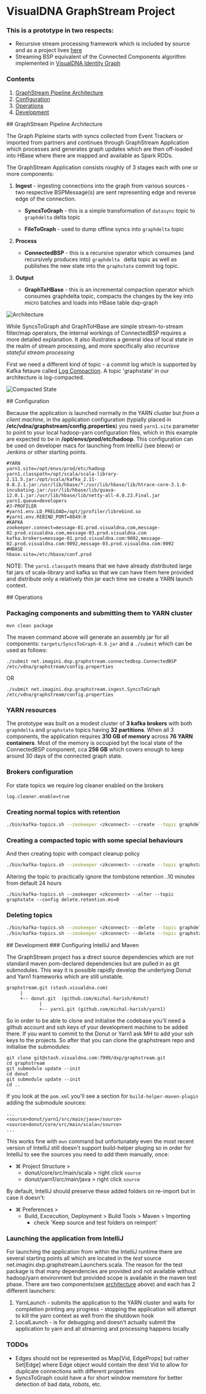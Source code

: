 # VisualDNA GraphStream Project

### This is a prototype in two respects:

* Recursive stream processing framework which is included by source and as a project lives [here](https://github.com/michal-harish/donut)
* Streaming BSP equivalent of the Connected Components algorithm implemented in [VisualDNA Identity Graph](http://stash.visualdna.com/projects/DXP/repos/dxp-spark/browse)

### Contents

1. [GraphStream Pipeline Architecture](#architecture)
2. [Configuration](#configuration)
3. [Operations](#operations)
4. [Development](#development)

<a name="architecture">
## GraphStream Pipeline Architecture
</a>

The Graph Pipleine starts with syncs collected from Event Trackers or imported from partners and continues through GraphStream Application which processes and generates graph updates which are then off-loaded into HBase where there are mapped and available as Spark RDDs.

The GraphStream Application consists roughly of 3 stages each with one or more components:

1. **Ingest** - ingesting connections into the graph from various sources - two respective BSPMessage(s) are sent representing edge and reverse edge of the connection.

	- **SyncsToGraph** - this is a simple transformation of `datasync` topic to `graphdelta` delta topic 
    
   - **FileToGraph** - used to dump offline syncs into `graphdelta` topic

2. **Process** 

   - **ConnectedBSP** - this is a recursive operator which consumes (and recursively produces into) `graphdelta ` delta topic as well as publishes the new state into the `graphstate` commit log topic.

3. **Output**

   - **GraphToHBase** - this is an incremental compaction operator which consumes graphdelta topic, compacts the changes by the key into micro batches and loads into HBase table dxp-graph


![Architecture](doc/GraphStream_architecture.png)

While SyncsToGraph ahd GraphToHBase are simple stream-to-stream filter/map operators, the internal workings of ConnectedBSP requires a more detailed explanation. It also illustrates a general idea of local state in the realm of stream processing, and more specifically also *recurisve stateful stream processing*

First we need a different kind of topic - a commit log which is supported by Kafka fetaure called [Log  Compaction](https://cwiki.apache.org/confluence/display/KAFKA/Log+Compaction). A topic 'graphstate' in our architecture is log-compacted.

![Compacted State](doc/GraphStream_state.png)


<a name="configuration">
## Configuration
</a>

Because the application is launched normally in the YARN cluster but *from a client machine*, in the application configuration (typially placed in **/etc/vdna/graphstream/config.properties**) you need `yarn1.site` parameter to point to your local hadoop-yarn configuration files, which in this example are expected to be in **/opt/envs/prod/etc/hadoop**. This configuration can be used on developer macs for launching from IntelliJ (see bleow) or Jenkins or other starting points.

```
#YARN 
yarn1.site=/opt/envs/prod/etc/hadoop
yarn1.classpath=/opt/scala/scala-library-2.11.5.jar:/opt/scala/kafka_2.11-0.8.2.1.jar:/usr/lib/hbase/*:/usr/lib/hbase/lib/htrace-core-3.1.0-incubating.jar:/usr/lib/hbase/lib/guava-12.0.1.jar:/usr/lib/hbase/lib/netty-all-4.0.23.Final.jar
yarn1.queue=developers
#J-PROFILER
#yarn1.env.LD_PRELOAD=/opt/jprofiler/librebind.so
#yarn1.env.REBIND_PORT=8849:0
#KAFKA 
zookeeper.connect=message-01.prod.visualdna.com,message-02.prod.visualdna.com,message-03.prod.visualdna.com
kafka.brokers=message-01.prod.visualdna.com:9092,message-02.prod.visualdna.com:9092,message-03.prod.visualdna.com:9092
#HBASE
hbase.site=/etc/hbase/conf.prod
```

NOTE: The `yarn1.classpath` means that we have already distributed large fat jars of scala-library and kafka so that we can have them here provided and distribute only a relatively thin jar each time we create a YARN launch context.

<a name="operations">
## Operations
</a>

### Packaging components and submitting them to YARN cluster
```
mvn clean package
```
The maven command above will generate an assembly jar for all components: `targets/SyncsToGraph-0.9.jar` and a `./submit` which can be used as follows:  

```
./submit net.imagini.dxp.graphstream.connectedbsp.ConnectedBSP /etc/vdna/graphstream/config.properties
```

OR

```
./submit net.imagini.dxp.graphstream.ingest.SyncsToGraph /etc/vdna/graphstream/config.properties
```

### YARN resources

The prototype was built on a modest cluster of **3 kafka brokers** with both `graphdelta` and `graphstate` topics having **32 partitions**.
When all 3 components, the application requires **310 GB of memory** across **76 YARN containers**. Most of the memory
is occupied byt the local state of the ConnectedBSP component, cca **256 GB** which covers enough to keep around 30 days of the connected graph state.


### Brokers configuration
For state topics we require log cleaner enabled on the brokers

```server.properties
log.cleaner.enable=true
```

### Creating normal topics with retention

```bash
./bin/kafka-topics.sh --zookeeper <zkconnect> --create --topic graphdelta --partitions 32 --replication-factor 1 --config cleanup.policy=delete --config retention.bytes=2147483648 
```

### Creating a compacted topic with some special behaviours
And then creating topic with compact cleanup policy
```bash
./bin/kafka-topics.sh --zookeeper <zkconnect> --create --topic graphstate --partitions 32 --replication-factor 1 --config cleanup.policy=compact --config min.cleanable.dirty.ratio=0.2 --config delete.retention.ms=0 
```

Altering the topic to practically ignore the tombstone retention ..10 minutes from default 24 hours
```
./bin/kafka-topics.sh --zookeeper <zkconnect> --alter --topic graphstate --config delete.retention.ms=0
```

### Deleting topics

```bash
./bin/kafka-topics.sh --zookeeper <zkconnect> --delete --topic graphdelta
./bin/kafka-topics.sh --zookeeper <zkconnect> --delete --topic graphstate
```


<a name="development">
## Development
</a>
### Configuring IntelliJ and Maven 

The GraphStream project has a direct source dependencies which are not standard maven pom-declared dependencies
 but are pulled in as git submodules. This way it is possible rapidly develop the underlying Donut and Yarn1 frameworks
 which are still unstable. 

```
graphstream.git (stash.visualdna.com)
     |
     +-- donut.git  (github.com/michal-harish/donut)
            |
            +-- yarn1.git (github.com/michal-harish/yarn1)
```

So in order to be able to clone and initialise the codebase you'll need a github account and ssh keys of your
development machine to be added there. If you want to commit to the Donut or Yarn1 ask MH to add your ssh keys
to the projects. So after that you can clone the graphstream repo and initialise the submodules:

```
git clone git@stash.visualdna.com:7999/dxp/graphstream.git
cd graphstream
git submodule update --init
cd donut
git submodule update --init
cd ..
```

If you look at the `pom.xml` you'll see a section for `build-helper-maven-plugin` adding the submodule sources:

```
...
<source>donut/yarn1/src/main/java</source>
<source>donut/core/src/main/scala</source>
...
```

This works fine with `mvn` command but unfortunately even the most recent version of IntelliJ still doesn't support build-helper pluging so in order for IntelliJ to see the sources you need to add them manually, once:

* ⌘ Project Structure >
	* donut/core/src/main/scala > right click `source`
	* donut/yarn1/src/main/java > right click `source`

By default, IntelliJ should preserve these added folders on re-import but in case it doesn't:

* ⌘ Preferences > 
	* Build, Excecution, Deployment > Build Tools > Maven > Importing
  		* check 'Keep source and test folders on reimport'


### Launching the application from IntelliJ

For launching the application from within the IntelliJ runtime there are several starting points all which are located in the *test* source net.imagini.dxp.graphstream.Launchers.scala.
The reason for the test package is that many dependencies are provided and not available without hadoop/yarn environment but provided scope is available in the maven test phase. There are two components(see [architecture](#architecture) above) and each has 2 different launchers:

1. YarnLaunch - submits the application to the YARN cluster and waits for completion printing any progress - stopping the application will attempt to kill the yarn context as well from the shutdown hook
2. LocalLaunch - is for debugging and doesn't actually submit the application to yarn and all streaming and processing happens locally

### TODOs  
- Edges should not be represented as Map[Vid, EdgeProps] but rather Set[Edge] where Edge object would contain the dest Vid to allow for duplicate connections with different properties 
- SyncsToGraph could have a for short window memstore for better detection of bad data, robots, etc.  




